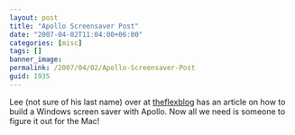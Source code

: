 ```yaml
---
layout: post
title: "Apollo Screensaver Post"
date: "2007-04-02T11:04:00+06:00"
categories: [misc]
tags: []
banner_image: 
permalink: /2007/04/02/Apollo-Screensaver-Post
guid: 1935
---
```


Lee (not sure of his last name) over at <a href="http://theflexblog.com">theflexblog</a> has an article on how to build a <ah ref="http://theflexblog.com/?p=23">Windows screen saver</a> with Apollo. Now all we need is someone to figure it out for the Mac!